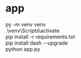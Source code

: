 # app

py -m venv venv  
.\venv\Scripts\activate   
pip install -r requirements.txt  
pip install dash --upgrade  
python app.py  
